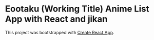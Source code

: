 # Eootaku (Working Title) Anime List App with React and jikan

This project was bootstrapped with [Create React App](https://github.com/facebook/create-react-app).
